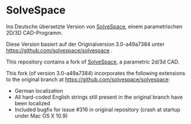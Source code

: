 SolveSpace
==========

Ins Deutsche übersetzte Version von [SolveSpace][], einem parametrischen 2D/3D CAD-Programm.

Diese Version basiert auf der Originalversion 3.0-a49a7384 unter https://github.com/solvespace/solvespace .


This repository contains a fork of [SolveSpace][], a parametric 2d/3d CAD.

[solvespace]: http://solvespace.com

This fork (of version 3.0-a49a7384) incorporates the following extensions to the original branch at https://github.com/solvespace/solvespace:

* German localization
* All hard-coded English strings still present in the original branch have been localized
* Included bugfix for issue #316 in original repository (crash at startup under Mac OS X 10.9)